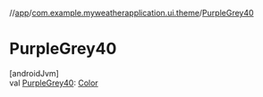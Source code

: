 //[app](../../index.md)/[com.example.myweatherapplication.ui.theme](index.md)/[PurpleGrey40](-purple-grey40.md)

# PurpleGrey40

[androidJvm]\
val [PurpleGrey40](-purple-grey40.md): [Color](https://developer.android.com/reference/kotlin/androidx/compose/ui/graphics/Color.html)
